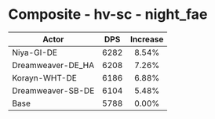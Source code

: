 # Composite - hv-sc - night_fae
| Actor | DPS | Increase |
|---|:---:|:---:|
|Niya-GI-DE|6282|8.54%|
|Dreamweaver-DE_HA|6208|7.26%|
|Korayn-WHT-DE|6186|6.88%|
|Dreamweaver-SB-DE|6104|5.48%|
|Base|5788|0.00%|
